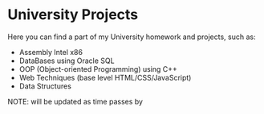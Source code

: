 # University Projects

Here you can find a part of my University homework and projects, such as:

- Assembly Intel x86
- DataBases using Oracle SQL
- OOP (Object-oriented Programming) using C++
- Web Techniques (base level HTML/CSS/JavaScript)
- Data Structures

 
 NOTE: will be updated as time passes by
